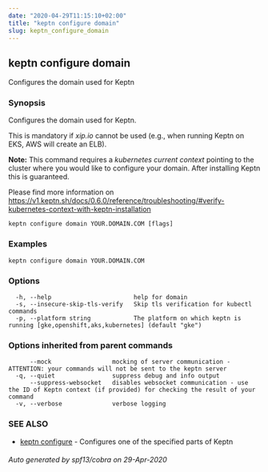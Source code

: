 ```yaml
---
date: "2020-04-29T11:15:10+02:00"
title: "keptn configure domain"
slug: keptn_configure_domain
---
```

## keptn configure domain

Configures the domain used for Keptn

### Synopsis

Configures the domain used for Keptn.

This is mandatory if *xip.io* cannot be used (e.g., when running Keptn on EKS, AWS will create an ELB).

**Note:** This command requires a *kubernetes current context* pointing to the cluster where you would like to configure your domain. After installing Keptn this is guaranteed.

Please find more information on https://v1.keptn.sh/docs/0.6.0/reference/troubleshooting/#verify-kubernetes-context-with-keptn-installation


```
keptn configure domain YOUR.DOMAIN.COM [flags]
```

### Examples

```
keptn configure domain YOUR.DOMAIN.COM
```

### Options

```
  -h, --help                       help for domain
  -s, --insecure-skip-tls-verify   Skip tls verification for kubectl commands
  -p, --platform string            The platform on which keptn is running [gke,openshift,aks,kubernetes] (default "gke")
```

### Options inherited from parent commands

```
      --mock                 mocking of server communication - ATTENTION: your commands will not be sent to the keptn server
  -q, --quiet                suppress debug and info output
      --suppress-websocket   disables websocket communication - use the ID of Keptn context (if provided) for checking the result of your command
  -v, --verbose              verbose logging
```

### SEE ALSO

* [keptn configure](../keptn_configure/)	 - Configures one of the specified parts of Keptn

###### Auto generated by spf13/cobra on 29-Apr-2020
